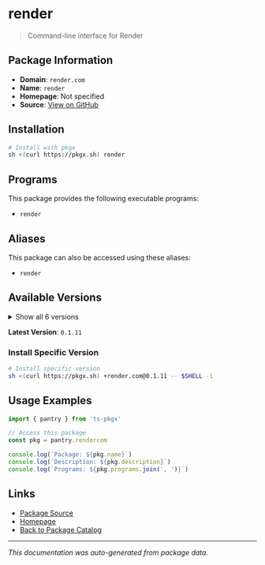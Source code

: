 # render

> Command-line interface for Render

## Package Information

- **Domain**: `render.com`
- **Name**: `render`
- **Homepage**: Not specified
- **Source**: [View on GitHub](https://github.com/pkgxdev/pantry/tree/main/projects/render.com/package.yml)

## Installation

```bash
# Install with pkgx
sh <(curl https://pkgx.sh) render
```

## Programs

This package provides the following executable programs:

- `render`

## Aliases

This package can also be accessed using these aliases:

- `render`

## Available Versions

<details>
<summary>Show all 6 versions</summary>

- `0.1.11`, `0.1.10`, `0.1.9`, `0.1.8`, `0.1.7`
- `0.1.5`

</details>

**Latest Version**: `0.1.11`

### Install Specific Version

```bash
# Install specific version
sh <(curl https://pkgx.sh) +render.com@0.1.11 -- $SHELL -i
```

## Usage Examples

```typescript
import { pantry } from 'ts-pkgx'

// Access this package
const pkg = pantry.rendercom

console.log(`Package: ${pkg.name}`)
console.log(`Description: ${pkg.description}`)
console.log(`Programs: ${pkg.programs.join(', ')}`)
```

## Links

- [Package Source](https://github.com/pkgxdev/pantry/tree/main/projects/render.com/package.yml)
- [Homepage](#)
- [Back to Package Catalog](../package-catalog.md)

---

*This documentation was auto-generated from package data.*
